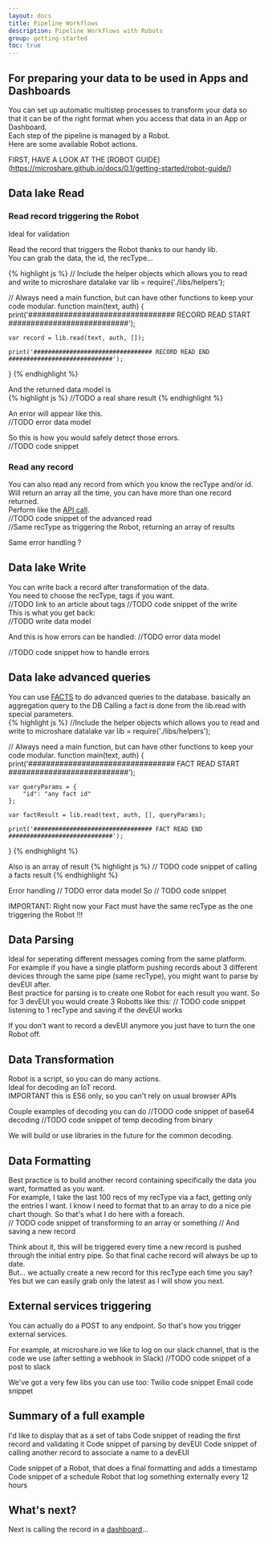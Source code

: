 ```yaml
---
layout: docs
title: Pipeline Workflows
description: Pipeline Workflows with Robots
group: getting-started
toc: true
---
```


## For preparing your data to be used in Apps and Dashboards
You can set up automatic multistep processes to transform your data so that it can be of the right format when you access that data in an App or Dashboard.  
Each step of the pipeline is managed by a Robot.  
Here are some available Robot actions.  

FIRST, HAVE A LOOK AT THE [ROBOT GUIDE] (https://microshare.github.io/docs/0.1/getting-started/robot-guide/)

## Data lake Read
### Read record triggering the Robot

Ideal for validation

Read the record that triggers the Robot thanks to our handy lib.  
You can grab the data, the id, the recType...  

{% highlight js %}
  // Include the helper objects which allows you to read and write to microshare datalake
  var lib = require('./libs/helpers');

  // Always need a main function, but can have other functions to keep your code modular.
  function main(text, auth) {
    print('################################# RECORD READ START ###########################');
    
    var record = lib.read(text, auth, []);
    
    print('################################# RECORD READ END #############################');
  }
{% endhighlight %}
  
And the returned data model is  
{% highlight js %}
  //TODO a real share result
{% endhighlight %}

An error will appear like this.  
//TODO error data model

So this is how you would safely detect those errors.  
//TODO code snippet  

### Read any record
You can also read any record from which you know the recType and/or id.  
Will return an array all the time, you can have more than one record returned.  
Perform like the [API call](https://microshare.github.io/docs/0.1/getting-started/api-overview/).    
//TODO code snippet of the advanced read  
//Same recType as triggering the Robot, returning an array of results  

Same error handling ?  

## Data lake Write
You can write back a record after transformation of the data.  
You need to choose the recType, tags if you want.  
//TODO link to an article about tags
//TODO code snippet of the write  
This is what you get back:  
//TODO write data model

And this is how errors can be handled:
//TODO error data model

//TODO code snippet how to handle errors

## Data lake advanced queries
You can use [FACTS](https://microshare.github.io/docs/0.1/getting-started/facts-guide/) to do advanced queries to the database.
basically an aggregation query to the DB
Calling a fact is done from the lib.read with special parameters.  
{% highlight js %}
  //Include the helper objects which allows you to read and write to microshare datalake
  var lib = require('./libs/helpers');

  // Always need a main function, but can have other functions to keep your code modular.
  function main(text, auth) {
    print('################################# FACT READ START ###########################');
    
    var queryParams = {
        "id": "any fact id"
    };
    
    var factResult = lib.read(text, auth, [], queryParams);
    
    print('################################# FACT READ END #############################');
  }
{% endhighlight %}

Also is an array of result
{% highlight js %}
  // TODO code snippet of calling a facts result 
{% endhighlight %}

Error handling
// TODO error data model
So
// TODO code snippet

IMPORTANT: Right now your Fact must have the same recType as the one triggering the Robot !!!  

## Data Parsing
Ideal for seperating different messages coming from the same platform.  
For example if you have a single platform pushing records about 3 different devices through the same pipe (same recType), you might want to parse by devEUI after.  
Best practice for parsing is to create one Robot for each result you want. So for 3 devEUI you would create 3 Robotts like this:
// TODO code snippet listening to 1 recType and saving if the devEUI works

If you don't want to record a devEUI anymore you just have to turn the one Robot off.    

## Data Transformation
Robot is a script, so you can do many actions.  
Ideal for decoding an IoT record.  
IMPORTANT this is ES6 only, so you can't rely on usual browser APIs

Couple examples of decoding you can do
//TODO code snippet of base64 decoding
//TODO code snippet of temp decoding from binary

We will build or use libraries in the future for the common decoding.

## Data Formatting
Best practice is to build another record containing specifically the data you want, formatted as you want.  
For example, I take the last 100 recs of my recType via a fact, getting only the entries I want. I know I need to format that to an array to do a nice pie chart though.
So that's what I do here with a foreach.  
// TODO code snippet of transforming to an array or something
// And saving a new record

Think about it, this will be triggered every time a new record is pushed through the initial entry pipe. So that final cache record will always be up to date.  
But... we actually create a new record for this recType each time you say? Yes but we can easily grab only the latest as I will show you next.

## External services triggering
You can actually do a POST to any endpoint. So that's how you trigger external services.  

For example, at microshare.io we like to log on our slack channel, that is the code we use (after setting a webhook in Slack)
//TODO code snippet of a post to slack

We've got a very few libs you can use too:
Twilio code snippet
Email code snippet 

## Summary of a full example
I'd like to display that as a set of tabs
Code snippet of reading the first record and validating it
Code snippet of parsing by devEUI
Code snippet of calling another record to associate a name to a devEUI

Code snippet of a Robot, that does a final formatting and adds a timestamp
Code snippet of a schedule Robot that log something externally every 12 hours 


## What's next?
Next is calling the record in a [dashboard](https://microshare.github.io/docs/0.1/getting-started/dashboards/)...


